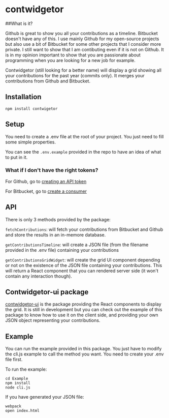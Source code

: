 # contwidgetor

##What is it?

Github is great to show you all your contributions as a timeline. Bitbucket doesn't have any of this. I use mainly Github for my open-source projects but also use a bit of Bitbucket for some other projects that I consider more private. I still want to show that I am contibuting even if it is not on Github. It is in my opinion important to show that you are passionate about programming when you are looking for a new job for example.

Contwidgetor (still looking for a better name) will display a grid showing all your contributions for the past year (commits only). It merges your contributions from Github and Bitbucket.

## Installation

```npm install contwigetor```

## Setup

You need to create a .env file at the root of your project. You just need to fill some simple properties.

You can see the ```.env.example``` provided in the repo to have an idea of what to put in it.

### What if I don't have the right tokens?

For Github, go to [creating an API token](https://help.github.com/articles/creating-an-access-token-for-command-line-use/)

For Bitbucket, go to [create a consumer](https://confluence.atlassian.com/bitbucket/oauth-on-bitbucket-cloud-238027431.html#OAuthonBitbucketCloud-Createaconsumer)

## API
There is only 3 methods provided by the package:

```fetchContributions```: will fetch your contributions from Bitbucket and Github and store the results in an in-memore database.

```getContributionsTimeline```: will create a JSON file (from the filename provided in the .env file) containing your contributions

```getContributionsGridWidget```: will create the grid UI component depending or not on the existence of the JSON file containing your contributions. This will return a React component that you can rendered server side (it won't contain any interaction though).

## Contwidgetor-ui package
[contwidgetor-ui](http://github.com/jrm2k6/contwidgetor-ui) is the package providing the React components to display the grid. It is still in development but you can check out the example of this package to know how to use it on the client side, and providing your own JSON object representing your contributions.


## Example
You can run the example provided in this package.
You just have to modify the cli.js example to call the method you want. You need to create your .env file first.

To run the example:

```
cd Example
npm install
node cli.js
```

If you have generated your JSON file:

```
webpack
open index.html
```
